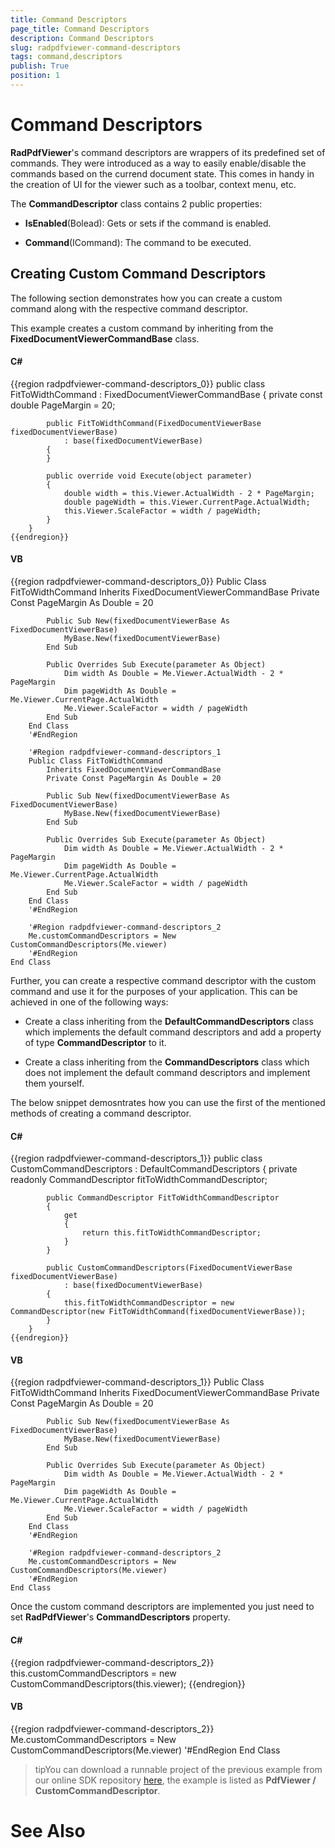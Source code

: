 ```yaml
---
title: Command Descriptors
page_title: Command Descriptors
description: Command Descriptors
slug: radpdfviewer-command-descriptors
tags: command,descriptors
publish: True
position: 1
---
```


# Command Descriptors



__RadPdfViewer__'s command descriptors are wrappers of its predefined set of commands. They were introduced as a
        way to easily enable/disable the commands based on the currend document state. This comes in handy in the creation of UI for the viewer such 
        as a toolbar, context menu, etc.
      

The __CommandDescriptor__ class contains 2 public properties:
      

* __IsEnabled__(Bolead): Gets or sets if the command is enabled.
          

* __Command__(ICommand): The command to be executed.
          

## Creating Custom Command Descriptors

The following section demonstrates how you can create a custom command along with the respective command descriptor.
        

This example creates a custom command by inheriting from the __FixedDocumentViewerCommandBase__ class.
        

#### __C#__

{{region radpdfviewer-command-descriptors_0}}
	    public class FitToWidthCommand : FixedDocumentViewerCommandBase
	    {
	        private const double PageMargin = 20;
	
	        public FitToWidthCommand(FixedDocumentViewerBase fixedDocumentViewerBase)
	            : base(fixedDocumentViewerBase)
	        {
	        }
	
	        public override void Execute(object parameter)
	        {
	            double width = this.Viewer.ActualWidth - 2 * PageMargin;
	            double pageWidth = this.Viewer.CurrentPage.ActualWidth;
	            this.Viewer.ScaleFactor = width / pageWidth;
	        }
	    }
	{{endregion}}



#### __VB__

{{region radpdfviewer-command-descriptors_0}}
	    Public Class FitToWidthCommand
	        Inherits FixedDocumentViewerCommandBase
	        Private Const PageMargin As Double = 20
	
	        Public Sub New(fixedDocumentViewerBase As FixedDocumentViewerBase)
	            MyBase.New(fixedDocumentViewerBase)
	        End Sub
	
	        Public Overrides Sub Execute(parameter As Object)
	            Dim width As Double = Me.Viewer.ActualWidth - 2 * PageMargin
	            Dim pageWidth As Double = Me.Viewer.CurrentPage.ActualWidth
	            Me.Viewer.ScaleFactor = width / pageWidth
	        End Sub
	    End Class
	    '#EndRegion
	
	    '#Region radpdfviewer-command-descriptors_1
	    Public Class FitToWidthCommand
	        Inherits FixedDocumentViewerCommandBase
	        Private Const PageMargin As Double = 20
	
	        Public Sub New(fixedDocumentViewerBase As FixedDocumentViewerBase)
	            MyBase.New(fixedDocumentViewerBase)
	        End Sub
	
	        Public Overrides Sub Execute(parameter As Object)
	            Dim width As Double = Me.Viewer.ActualWidth - 2 * PageMargin
	            Dim pageWidth As Double = Me.Viewer.CurrentPage.ActualWidth
	            Me.Viewer.ScaleFactor = width / pageWidth
	        End Sub
	    End Class
	    '#EndRegion
	
	    '#Region radpdfviewer-command-descriptors_2
	    Me.customCommandDescriptors = New CustomCommandDescriptors(Me.viewer)
	    '#EndRegion
	End Class



Further, you can create a respective command descriptor with the custom command and use it for the purposes of your application. This can
          be achieved in one of the following ways:
        

* Create a class inheriting from the __DefaultCommandDescriptors__ class which implements the default command
              descriptors and add a property of type __CommandDescriptor__ to it.
            

* Create a class inheriting from the __CommandDescriptors__ class which does not implement the default command
              descriptors and implement them yourself.
            

The below snippet demosntrates how you can use the first of the mentioned methods of creating a command descriptor.
        

#### __C#__

{{region radpdfviewer-command-descriptors_1}}
	    public class CustomCommandDescriptors : DefaultCommandDescriptors
	    {
	        private readonly CommandDescriptor fitToWidthCommandDescriptor;
	
	        public CommandDescriptor FitToWidthCommandDescriptor
	        {
	            get
	            {
	                return this.fitToWidthCommandDescriptor;
	            }
	        }
	
	        public CustomCommandDescriptors(FixedDocumentViewerBase fixedDocumentViewerBase)
	            : base(fixedDocumentViewerBase)
	        {
	            this.fitToWidthCommandDescriptor = new CommandDescriptor(new FitToWidthCommand(fixedDocumentViewerBase));
	        }
	    }
	{{endregion}}



#### __VB__

{{region radpdfviewer-command-descriptors_1}}
	    Public Class FitToWidthCommand
	        Inherits FixedDocumentViewerCommandBase
	        Private Const PageMargin As Double = 20
	
	        Public Sub New(fixedDocumentViewerBase As FixedDocumentViewerBase)
	            MyBase.New(fixedDocumentViewerBase)
	        End Sub
	
	        Public Overrides Sub Execute(parameter As Object)
	            Dim width As Double = Me.Viewer.ActualWidth - 2 * PageMargin
	            Dim pageWidth As Double = Me.Viewer.CurrentPage.ActualWidth
	            Me.Viewer.ScaleFactor = width / pageWidth
	        End Sub
	    End Class
	    '#EndRegion
	
	    '#Region radpdfviewer-command-descriptors_2
	    Me.customCommandDescriptors = New CustomCommandDescriptors(Me.viewer)
	    '#EndRegion
	End Class



Once the custom command descriptors are implemented you just need to set __RadPdfViewer__'s
          __CommandDescriptors__ property.
        

#### __C#__

{{region radpdfviewer-command-descriptors_2}}
	      this.customCommandDescriptors = new CustomCommandDescriptors(this.viewer);
	{{endregion}}



#### __VB__

{{region radpdfviewer-command-descriptors_2}}
	    Me.customCommandDescriptors = New CustomCommandDescriptors(Me.viewer)
	    '#EndRegion
	End Class



>tipYou can download a runnable project of the previous example from our online SDK repository
            [here](https://github.com/telerik/xaml-sdk), the example is listed as __PdfViewer / CustomCommandDescriptor__.
          

# See Also
